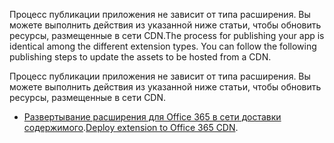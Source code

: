 <span data-ttu-id="f29f2-p131">Процесс публикации приложения не зависит от типа расширения. Вы можете выполнить действия из указанной ниже статьи, чтобы обновить ресурсы, размещенные в сети CDN.</span><span class="sxs-lookup"><span data-stu-id="f29f2-p131">The process for publishing your app is identical among the different extension types. You can follow the following publishing steps to update the assets to be hosted from a CDN.</span></span> 

Процесс публикации приложения не зависит от типа расширения. Вы можете выполнить действия из указанной ниже статьи, чтобы обновить ресурсы, размещенные в сети CDN.

* <span data-ttu-id="f29f2-268">[Развертывание расширения для Office 365 в сети доставки содержимого](./hosting-extension-from-office365-cdn.md).</span><span class="sxs-lookup"><span data-stu-id="f29f2-268">[Deploy extension to Office 365 CDN](./hosting-extension-from-office365-cdn.md).</span></span>
